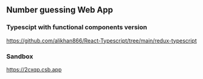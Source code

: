 ## Number guessing Web App

### Typescipt with functional components version

https://github.com/alikhan866/React-Typescript/tree/main/redux-typescript

### Sandbox

https://2cxqp.csb.app
